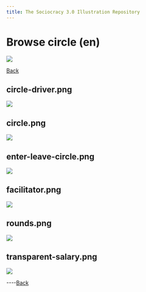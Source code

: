 ```yaml
---
title: The Sociocracy 3.0 Illustration Repository
---
```


# Browse circle (en)

![](/img/en-48px.png)

[Back](index-en.html)

## circle-driver.png

[![](/img/en/circle/circle-driver.png)](/img/en/circle/circle-driver.png)

## circle.png

[![](/img/en/circle/circle.png)](/img/en/circle/circle.png)

## enter-leave-circle.png

[![](/img/en/circle/enter-leave-circle.png)](/img/en/circle/enter-leave-circle.png)

## facilitator.png

[![](/img/en/circle/facilitator.png)](/img/en/circle/facilitator.png)

## rounds.png

[![](/img/en/circle/rounds.png)](/img/en/circle/rounds.png)

## transparent-salary.png

[![](/img/en/circle/transparent-salary.png)](/img/en/circle/transparent-salary.png)

----[Back](index-en.html)
